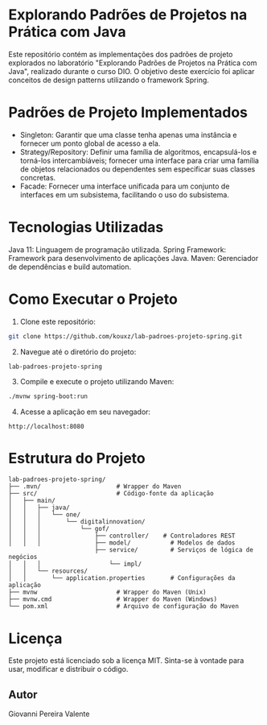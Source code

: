 # Explorando Padrões de Projetos na Prática com Java
Este repositório contém as implementações dos padrões de projeto explorados no laboratório "Explorando Padrões de Projetos na Prática com Java", realizado durante o curso DIO. O objetivo deste exercício foi aplicar conceitos de design patterns utilizando o framework Spring.

# Padrões de Projeto Implementados
- Singleton: Garantir que uma classe tenha apenas uma instância e fornecer um ponto global de acesso a ela.
- Strategy/Repository: Definir uma família de algoritmos, encapsulá-los e torná-los intercambiáveis; fornecer uma interface para criar uma família de objetos relacionados ou dependentes sem especificar suas classes concretas.
- Facade: Fornecer uma interface unificada para um conjunto de interfaces em um subsistema, facilitando o uso do subsistema.

# Tecnologias Utilizadas
Java 11: Linguagem de programação utilizada.
Spring Framework: Framework para desenvolvimento de aplicações Java.
Maven: Gerenciador de dependências e build automation.
#  Como Executar o Projeto
 1. Clone este repositório:

```bash
git clone https://github.com/kouxz/lab-padroes-projeto-spring.git
```
2. Navegue até o diretório do projeto:
```
lab-padroes-projeto-spring
```
3. Compile e execute o projeto utilizando Maven:
```bash
./mvnw spring-boot:run
```
4. Acesse a aplicação em seu navegador:
```
http://localhost:8080
```
# Estrutura do Projeto

```
lab-padroes-projeto-spring/
├── .mvn/                     # Wrapper do Maven
├── src/                      # Código-fonte da aplicação
│   ├── main/
│   │   ├── java/
│   │   │   └── one/
│   │   │       └── digitalinnovation/
│   │   │           └── gof/
│   │   │               ├── controller/    # Controladores REST
│   │   │               ├── model/           # Modelos de dados
                        ├── service/         # Serviços de lógica de negócios
│   │   │                   └── impl/       
│   │   └── resources/
│   │       └── application.properties       # Configurações da aplicação
├── mvnw                      # Wrapper do Maven (Unix)
├── mvnw.cmd                  # Wrapper do Maven (Windows)
└── pom.xml                   # Arquivo de configuração do Maven
```

# Licença
Este projeto está licenciado sob a licença MIT. Sinta-se à vontade para usar, modificar e distribuir o código.

## Autor
Giovanni Pereira Valente